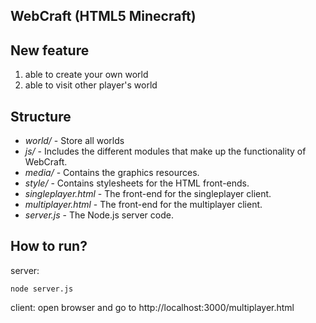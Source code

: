 WebCraft (HTML5 Minecraft)
---------------------

New feature
---------------------
1. able to create your own world
2. able to visit other player's world

Structure
---------------------

+ *world/* - Store all worlds
+ *js/* - Includes the different modules that make up the functionality of WebCraft.
+ *media/* - Contains the graphics resources.
+ *style/* - Contains stylesheets for the HTML front-ends.
+ *singleplayer.html* - The front-end for the singleplayer client.
+ *multiplayer.html* - The front-end for the multiplayer client.
+ *server.js* - The Node.js server code.

How to run?
---------------------
server:
```
node server.js
```

client:
open browser and go to http://localhost:3000/multiplayer.html
